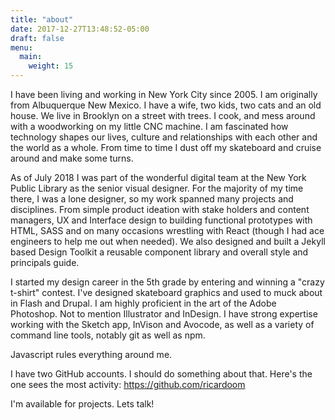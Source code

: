 ```yaml
---
title: "about"
date: 2017-12-27T13:48:52-05:00
draft: false
menu: 
  main:
    weight: 15
---
```

I have been living and working in New York City since 2005. I am originally from Albuquerque New Mexico. I have a wife, two kids, two cats and an old house. We live in Brooklyn on a street with trees. I cook, and mess around with a woodworking on my little CNC machine. I am fascinated how technology shapes our lives, culture and relationships with each other and the world as a whole. From time to time I dust off my skateboard and cruise around and make some turns.
 
As of July 2018 I was part of the wonderful digital team at the New York Public Library as the senior visual designer. For the majority of my time there, I was a lone designer, so my work spanned many projects and disciplines. From simple product ideation with stake holders and content managers, UX and Interface design to building functional prototypes with HTML, SASS and on many occasions wrestling with React (though I had ace engineers to help me out when needed). We also designed and built a Jekyll based Design Toolkit a reusable component library and overall style and principals guide.
 
I started my design career in the 5th grade by entering and winning a "crazy t-shirt" contest. I've designed skateboard graphics and used to muck about in Flash and Drupal. I am highly proficient in the art of the Adobe Photoshop. Not to mention Illustrator and InDesign. I have strong expertise working with the Sketch app, InVison and Avocode, as well as a variety of command line tools, notably git as well as npm.

Javascript rules everything around me.
 
I have two GitHub accounts. I should do something about that. Here's the one sees the most activity:
https://github.com/ricardoom

I'm available for projects. Lets talk! 